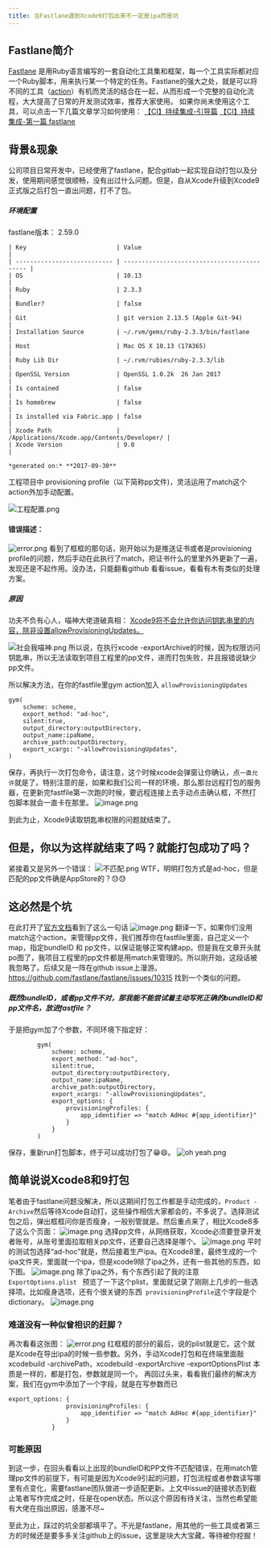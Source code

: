```yaml
---
title: 当Fastlane遇到Xcode9打包出来不一定是ipa而是坑
---
```


## Fastlane简介
[Fastlane](https://fastlane.tools/)  是用Ruby语言编写的一套自动化工具集和框架，每一个工具实际都对应一个Ruby脚本，用来执行某一个特定的任务。Fastlane的强大之处，就是可以将不同的工具（[action](https://docs.fastlane.tools/actions/)）有机而灵活的结合在一起，从而形成一个完整的自动化流程，大大提高了日常的开发测试效率，推荐大家使用。
如果你尚未使用这个工具，可以点击一下几篇文章学习如何使用：
[【CI】持续集成-引导篇](http://www.jianshu.com/p/6e6503b47453)
[【CI】持续集成-第一篇 fastlane](http://www.jianshu.com/p/2d88a88467a5)

## 背景&现象
公司项目日常开发中，已经使用了fastlane，配合gitlab一起实现自动打包以及分发，使用期间感觉很顺畅，没有出过什么问题。但是，自从Xcode升级到Xcode9正式版之后打包一直出问题，打不了包。

##### 环境配置

fastlane版本： 2.59.0
```
| Key                         | Value                                       |
| --------------------------- | ------------------------------------------- |
| OS                          | 10.13                                       |
| Ruby                        | 2.3.3                                       |
| Bundler?                    | false                                       |
| Git                         | git version 2.13.5 (Apple Git-94)           |
| Installation Source         | ~/.rvm/gems/ruby-2.3.3/bin/fastlane         |
| Host                        | Mac OS X 10.13 (17A365)                     |
| Ruby Lib Dir                | ~/.rvm/rubies/ruby-2.3.3/lib                |
| OpenSSL Version             | OpenSSL 1.0.2k  26 Jan 2017                 |
| Is contained                | false                                       |
| Is homebrew                 | false                                       |
| Is installed via Fabric.app | false                                       |
| Xcode Path                  | /Applications/Xcode.app/Contents/Developer/ |
| Xcode Version               | 9.0                                         |

*generated on:* **2017-09-30**
```
工程项目中 provisioning profile（以下简称pp文件)，灵活运用了match这个action外加手动配置。

![工程配置.png](http://upload-images.jianshu.io/upload_images/1447375-1697cd95bad7cd6a.png?imageMogr2/auto-orient/strip%7CimageView2/2/w/1240)


#### 错误描述：
![error.png](http://upload-images.jianshu.io/upload_images/1447375-d1045b328b601048.png?imageMogr2/auto-orient/strip%7CimageView2/2/w/1240)
看到了框框的那句话，刚开始以为是推送证书或者是provisioning profile的问题，然后手动在此执行了match，把证书什么的里里外外更新了一遍，发现还是不起作用。没办法，只能翻看github 看看issue，看看有木有类似的处理方案。

##### 原因
功夫不负有心人，喵神大佬道破真相：
[Xcode9将不会允许你访问钥匙串里的内容，除非设置allowProvisioningUpdates。](https://github.com/fastlane/fastlane/issues/9589)

![社会我喵神.png](http://upload-images.jianshu.io/upload_images/1447375-79ee4612a68db052.png?imageMogr2/auto-orient/strip%7CimageView2/2/w/1240)
所以说，在执行xcode -exportArchive的时候，因为权限访问钥匙串，所以无法读取到项目工程里的pp文件，进而打包失败，并且报错说缺少pp文件。

所以解决方法，在你的fastfile里gym action加入 ```allowProvisioningUpdates```

```
gym(
	scheme: scheme,
	export_method: "ad-hoc",
	silent:true,
	output_directory:outputDirectory,
	output_name:ipaName,
	archive_path:outputDirectory,
	export_xcargs: "-allowProvisioningUpdates",
)
```
保存，再执行一次打包命令，请注意，这个时候xcode会弹窗让你确认，点```一直允许```就是了。特别注意的是，如果和我们公司一样的环境，那么那台远程打包的服务器，在更新完fastfile第一次跑的时候，要远程连接上去手动点击确认框，不然打包脚本就会一直卡在那里。
![image.png](http://upload-images.jianshu.io/upload_images/1447375-5dd59d3cb0fb6fd9.png?imageMogr2/auto-orient/strip%7CimageView2/2/w/1240)

到此为止，Xcode9读取钥匙串权限的问题就结束了。
## 但是，你以为这样就结束了吗？就能打包成功了吗？

紧接着又是另外一个错误：
![不匹配.png](http://upload-images.jianshu.io/upload_images/1447375-3aeed0119a88534a.png?imageMogr2/auto-orient/strip%7CimageView2/2/w/1240)
WTF，明明打包方式是ad-hoc，但是匹配的pp文件确是AppStore的？😓😓
## 这必然是个坑
在此打开了[官方文档](https://docs.fastlane.tools/codesigning/xcode-project/)看到了这么一句话
![image.png](http://upload-images.jianshu.io/upload_images/1447375-bf3da1d9b383afb0.png?imageMogr2/auto-orient/strip%7CimageView2/2/w/1240)
翻译一下，如果你们没用match这个action，来管理pp文件，我们推荐你在fastfile里面，自己定义一个map，指定bundleID 和 pp文件，以保证能够正常构建app。但是我在文章开头就po图了，我项目工程里的pp文件都是用match来管理的。所以刚开始，这段话被我忽略了。后续又是一阵在github issue上漫游。https://github.com/fastlane/fastlane/issues/10315 找到一个类似的问题。
##### 既然bundleID，或者pp文件不对，那我能不能尝试着主动写死正确的bundleID和pp文件名，放进fastfile？
于是把gym加了个参数，不同环境下指定好：
```
        gym(
			scheme: scheme,
			export_method: "ad-hoc",
			silent:true,
			output_directory:outputDirectory,
			output_name:ipaName,
			archive_path:outputDirectory,
			export_xcargs: "-allowProvisioningUpdates",
			export_options: {
				provisioningProfiles: {
					app_identifier => "match AdHoc #{app_identifier}"
				}
			}
		)
```
保存，重新run打包脚本，终于可以成功打包了😁😄。
![oh yeah.png](http://upload-images.jianshu.io/upload_images/1447375-12a45d828532d107.png?imageMogr2/auto-orient/strip%7CimageView2/2/w/1240)


## 简单说说Xcode8和9打包
笔者由于fastlane问题没解决，所以这期间打包工作都是手动完成的，``` Product - Archive ```然后等待Xcode自动打，这些操作相信大家都会的，不多说了。选择测试包之后，弹出框框问你是否瘦身，一般别管就是。然后重点来了，相比Xcode8多了这么个页面：
![image.png](http://upload-images.jianshu.io/upload_images/1447375-a1ad5f89db8449ee.png?imageMogr2/auto-orient/strip%7CimageView2/2/w/1240)
选择pp文件，从网络获取，Xcode必须要登录开发者账号，从账号里面拉取相关pp文件，还要自己选择是哪个。
![image.png](http://upload-images.jianshu.io/upload_images/1447375-e0b6232d81dae8eb.png?imageMogr2/auto-orient/strip%7CimageView2/2/w/1240)
平时的测试包选择“ad-hoc”就是，然后接着生产ipa。在Xcode8里，最终生成的一个ipa文件夹，里面就一个ipa，但是xcode9除了ipa之外，还有一些其他的东西，如下图。
![image.png](http://upload-images.jianshu.io/upload_images/1447375-1d881fb388b187c3.png?imageMogr2/auto-orient/strip%7CimageView2/2/w/1240)
除了ipa之外，有个东西引起了我的注意```ExportOptions.plist ``` 预览了一下这个plist，里面就记录了刚刚上几步的一些选择项。比如瘦身选项，还有个很关键的东西``` provisioningProfile```这个字段是个dictionary。
![image.png](http://upload-images.jianshu.io/upload_images/1447375-df5bc2f32e68d04a.png?imageMogr2/auto-orient/strip%7CimageView2/2/w/1240)
 ### 难道没有一种似曾相识的赶脚？
再次看看这张图：
![error.png](http://upload-images.jianshu.io/upload_images/1447375-d1045b328b601048.png?imageMogr2/auto-orient/strip%7CimageView2/2/w/1240)
红框框的部分的最后，说的plist就是它。这个就是Xcode在导出ipa的时候一些参数。另外，手动Xcode打包和在终端里面敲 xcodebuild -archivePath，xcodebuild -exportArchive -exportOptionsPlist 本质是一样的，都是打包，参数就是同一个。
再回过头来，看看我们最终的解决方案，我们在gym中添加了一个字段，就是在写参数而已
``` 
export_options: {
				provisioningProfiles: {
					app_identifier => "match AdHoc #{app_identifier}"
				}
			} 
```
### 可能原因
到这一步，在回头看看以上出现的bundleID和PP文件不匹配错误，在用match管理pp文件的前提下，有可能是因为Xcode9引起的问题，打包流程或者参数读写哪里有点变化，需要fastlane团队做进一步适配更新。上文中issue的链接状态到截止笔者写作完成之时，任是在open状态。所以这个原因有待关注，当然也希望能有大佬在指出原因，感激不尽~

至此为止，踩过的坑全部都填平了。不光是fastlane，用其他的一些工具或者第三方的时候还是要多多关注github上的issue，这里是块大大宝藏，等待被你挖掘！